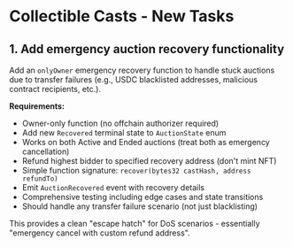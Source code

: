 # Collectible Casts - New Tasks

## 1. Add emergency auction recovery functionality

Add an `onlyOwner` emergency recovery function to handle stuck auctions due to transfer failures (e.g., USDC blacklisted addresses, malicious contract recipients, etc.).

**Requirements:**

- Owner-only function (no offchain authorizer required)
- Add new `Recovered` terminal state to `AuctionState` enum
- Works on both Active and Ended auctions (treat both as emergency cancellation)
- Refund highest bidder to specified recovery address (don't mint NFT)
- Simple function signature: `recover(bytes32 castHash, address refundTo)`
- Emit `AuctionRecovered` event with recovery details
- Comprehensive testing including edge cases and state transitions
- Should handle any transfer failure scenario (not just blacklisting)

This provides a clean "escape hatch" for DoS scenarios - essentially "emergency cancel with custom refund address".
